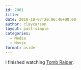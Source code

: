 ```yaml
---
id: 2001
title: 
date: 2018-10-07T20:06:46+00:00
author: claycarson
layout: post-simple
categories: 
  - Media
  - Movie
format: aside
---
```

I finished watching [Tomb Raider](https://www.imdb.com/title/tt1365519/).